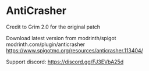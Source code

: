 # AntiCrasher
Credit to Grim 2.0 for the original patch

Download latest version from modrinth/spigot modrinth.com/plugin/anticrasher
https://www.spigotmc.org/resources/anticrasher.113404/

Support discord: https://discord.gg/FJ3EVbA25d
